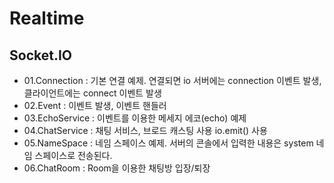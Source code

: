 # Realtime

## Socket.IO

- 01.Connection : 기본 연결 예제. 연결되면 io 서버에는 connection 이벤트 발생, 클라이언트에는 connect 이벤트 발생
- 02.Event : 이벤트 발생, 이벤트 핸들러
- 03.EchoService : 이벤트를 이용한 메세지 에코(echo) 예제
- 04.ChatService : 채팅 서비스, 브로드 캐스팅 사용 io.emit() 사용
- 05.NameSpace : 네임 스페이스 예제. 서버의 콘솔에서 입력한 내용은 system 네임 스페이스로 전송된다.
- 06.ChatRoom : Room을 이용한 채팅방 입장/퇴장

